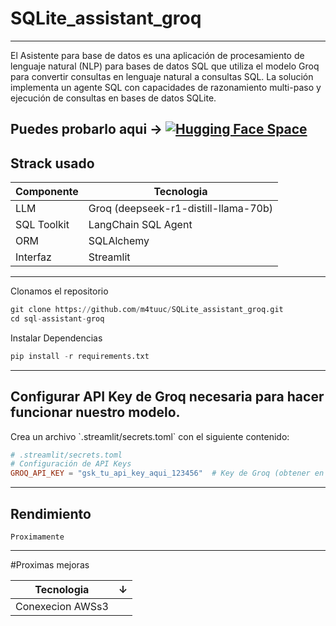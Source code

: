 # SQLite_assistant_groq
---
El Asistente para base de datos es una aplicación de procesamiento de lenguaje natural (NLP) para bases de datos SQL que utiliza el modelo Groq para convertir consultas en lenguaje natural a consultas SQL. La solución implementa un agente SQL con capacidades de razonamiento multi-paso y ejecución de consultas en bases de datos SQLite.

Puedes probarlo aqui ->  [![Hugging Face Space](https://img.shields.io/badge/Hugging%20Face-Space-blue?logo=huggingface)](https://huggingface.co/spaces/M4tuuc/SQLite_assistant_groq)  
---
<h2>Strack usado</h2>

| Componente | Tecnologia |
| --- | --- |
| LLM | Groq (deepseek-r1-distill-llama-70b) |
| SQL Toolkit | LangChain SQL Agent |
| ORM | SQLAlchemy |
| Interfaz | Streamlit |

---
Clonamos el repositorio
```python
git clone https://github.com/m4tuuc/SQLite_assistant_groq.git
cd sql-assistant-groq
```

Instalar Dependencias
```python
pip install -r requirements.txt
```

---

<h2>Configurar API Key de Groq necesaria para hacer funcionar nuestro modelo.</h2>
Crea un archivo `.streamlit/secrets.toml` con el siguiente contenido:

```toml
# .streamlit/secrets.toml
# Configuración de API Keys
GROQ_API_KEY = "gsk_tu_api_key_aqui_123456"  # Key de Groq (obtener en console.groq.com)

```
---
<h2>Rendimiento</h2>

```
Proximamente
```
---

#Proximas mejoras

| Tecnologia | ↓ |
| --- | --- |
| Conexecion AWSs3 |   |

